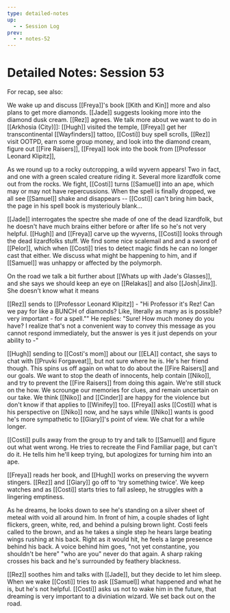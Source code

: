 ```yaml
---
type: detailed-notes
up:
  - - Session Log
prev:
  - - notes-52
---
```


# Detailed Notes: Session 53

For recap, see also:

We wake up and discuss [[Freya]]'s book [[Kith and Kin]] more and also plans to get more diamonds. [[Jade]] suggests looking more into the diamond dusk cream. [[Rez]] agrees. We talk more about we want to do in [[Arkhosia (City)]]: [[Hugh]] visited the temple, [[Freya]] get her transcontinental [[Wayfinders]] tattoo, [[Costi]] buy spell scrolls, [[Rez]] visit OOTPD, earn some group money, and look into the diamond cream, figure out [[Fire Raisers]], [[Freya]] look into the book from [[Professor Leonard Klipitz]], 

As we round up to a rocky outcropping, a wild wyvern appears! Two in fact, and one with a green scaled creature riding it. Several more lizardfolk come out from the rocks. We fight, [[Costi]] turns [[Samuel]] into an ape, which may or may not have repercussions. When the spell is finally dropped, we all see [[Samuel]] shake and disappears -- [[Costi]] can't bring him back, the page in his spell book is mysteriouly blank...

[[Jade]] interrogates the spectre she made of one of the dead lizardfolk, but he doesn't have much brains either before or after life so he's not very helpful. [[Hugh]] and [[Freya]] carve up the wyverns, [[Costi]] looks through the dead lizardfolks stuff. We find some nice scalemail and and a sword of [[Pelor]], which when [[Costi]] tries to detect magic finds he can no longer cast that either. We discuss what might be happening to him, and if [[Samuel]] was unhappy or affected by the polymorph.

On the road we talk a bit further about [[Whats up with Jade's Glasses]], and she says we should keep an eye on [[Relakas]] and also [[Josh|Jinx]]. She doesn't know what it means 

[[Rez]] sends to [[Professor Leonard Klipitz]] - "Hi Professor it's Rez! Can we pay for like a BUNCH of diamonds? Like, literally as many as is possible? very important - for a spell."" He replies: "Sure! How much money do you have? I realize that's not a convenient way to convey this message as you cannot respond immediately, but the answer is yes it just depends on your ability to -"

[[Hugh]] sending to [[Costi's mom]] about our [[ELA]] contact, she says to chat with [[Pruvki Forgaveat]], but not sure where he is. He's her friend though. This spins us off again on what to do about the [[Fire Raisers]] and our goals. We want to stop the death of innocents, help contain [[Niko]], and try to prevent the [[Fire Raisers]] from doing this again. We're still stuck on the how. We scrounge our memories for clues, and remain uncertain on our take. We think [[Niko]] and [[Cinder]] are happy for the violence but don't know if that applies to [[Winifey]] too. [[Freya]] asks [[Costi]] what is his perspective on [[Niko]] now, and he says while [[Niko]] wants is good he's more sympathetic to [[Giary]]'s point of view. We chat for a while longer.

[[Costi]] pulls away from the group to try and talk to [[Samuel]] and figure out what went wrong. He tries to recreate the Find Familiar page, but can't do it. He tells him he'll keep trying, but apologizes for turning him into an ape. 

[[Freya]] reads her book, and [[Hugh]] works on preserving the wyvern stingers. [[Rez]] and [[Giary]] go off to 'try something twice'. We keep watches and as [[Costi]] starts tries to fall asleep, he struggles with a lingering emptiness. 

As he dreams, he looks down to see he's standing on a silver sheet of meteal with void all around him. In front of him, a couple shades of light flickers, green, white, red, and behind a pulsing brown light. Costi feels called to the brown, and as he takes a single step he hears large beating wings rushing at his back. Right as it would hit, he feels a large presence behind his back. A voice behind him goes, "not yet constantine, you shouldn't be here" "who are you" never do that again. A sharp raking crosses his back and he's surrounded by feathery blackness. 

[[Rez]] soothes him and talks with [[Jade]], but they decide to let him sleep. When we wake [[Costi]] tries to ask [[Samuel]] what happened and what he is, but he's not helpful. [[Costi]] asks us not to wake him in the future, that dreaming is very important to a diviniation wizard. We set back out on the road. 